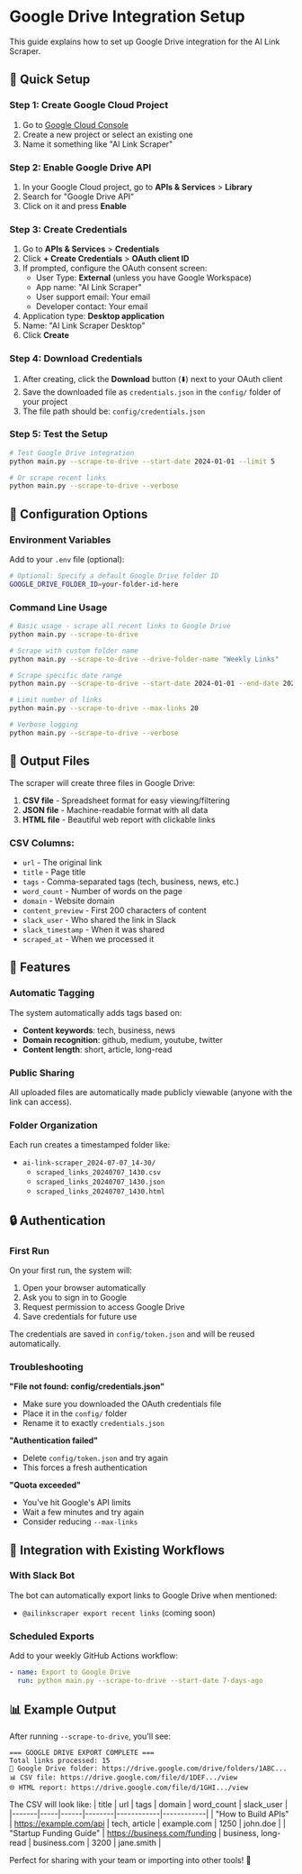 # Google Drive Integration Setup

This guide explains how to set up Google Drive integration for the AI Link Scraper.

## 🚀 Quick Setup

### Step 1: Create Google Cloud Project

1. Go to [Google Cloud Console](https://console.cloud.google.com/)
2. Create a new project or select an existing one
3. Name it something like "AI Link Scraper"

### Step 2: Enable Google Drive API

1. In your Google Cloud project, go to **APIs & Services** > **Library**
2. Search for "Google Drive API"
3. Click on it and press **Enable**

### Step 3: Create Credentials

1. Go to **APIs & Services** > **Credentials**
2. Click **+ Create Credentials** > **OAuth client ID**
3. If prompted, configure the OAuth consent screen:
   - User Type: **External** (unless you have Google Workspace)
   - App name: "AI Link Scraper"
   - User support email: Your email
   - Developer contact: Your email
4. Application type: **Desktop application**
5. Name: "AI Link Scraper Desktop"
6. Click **Create**

### Step 4: Download Credentials

1. After creating, click the **Download** button (⬇️) next to your OAuth client
2. Save the downloaded file as `credentials.json` in the `config/` folder of your project
3. The file path should be: `config/credentials.json`

### Step 5: Test the Setup

```bash
# Test Google Drive integration
python main.py --scrape-to-drive --start-date 2024-01-01 --limit 5

# Or scrape recent links
python main.py --scrape-to-drive --verbose
```

## 🔧 Configuration Options

### Environment Variables

Add to your `.env` file (optional):

```bash
# Optional: Specify a default Google Drive folder ID
GOOGLE_DRIVE_FOLDER_ID=your-folder-id-here
```

### Command Line Usage

```bash
# Basic usage - scrape all recent links to Google Drive
python main.py --scrape-to-drive

# Scrape with custom folder name
python main.py --scrape-to-drive --drive-folder-name "Weekly Links"

# Scrape specific date range
python main.py --scrape-to-drive --start-date 2024-01-01 --end-date 2024-01-31

# Limit number of links
python main.py --scrape-to-drive --max-links 20

# Verbose logging
python main.py --scrape-to-drive --verbose
```

## 📁 Output Files

The scraper will create three files in Google Drive:

1. **CSV file** - Spreadsheet format for easy viewing/filtering
2. **JSON file** - Machine-readable format with all data
3. **HTML file** - Beautiful web report with clickable links

### CSV Columns:
- `url` - The original link
- `title` - Page title
- `tags` - Comma-separated tags (tech, business, news, etc.)
- `word_count` - Number of words on the page
- `domain` - Website domain
- `content_preview` - First 200 characters of content
- `slack_user` - Who shared the link in Slack
- `slack_timestamp` - When it was shared
- `scraped_at` - When we processed it

## 🎯 Features

### Automatic Tagging

The system automatically adds tags based on:
- **Content keywords**: tech, business, news
- **Domain recognition**: github, medium, youtube, twitter
- **Content length**: short, article, long-read

### Public Sharing

All uploaded files are automatically made publicly viewable (anyone with the link can access).

### Folder Organization

Each run creates a timestamped folder like:
- `ai-link-scraper_2024-07-07_14-30/`
  - `scraped_links_20240707_1430.csv`
  - `scraped_links_20240707_1430.json` 
  - `scraped_links_20240707_1430.html`

## 🔒 Authentication

### First Run

On your first run, the system will:
1. Open your browser automatically
2. Ask you to sign in to Google
3. Request permission to access Google Drive
4. Save credentials for future use

The credentials are saved in `config/token.json` and will be reused automatically.

### Troubleshooting

**"File not found: config/credentials.json"**
- Make sure you downloaded the OAuth credentials file
- Place it in the `config/` folder
- Rename it to exactly `credentials.json`

**"Authentication failed"**
- Delete `config/token.json` and try again
- This forces a fresh authentication

**"Quota exceeded"**
- You've hit Google's API limits
- Wait a few minutes and try again
- Consider reducing `--max-links`

## 🔗 Integration with Existing Workflows



### With Slack Bot

The bot can automatically export links to Google Drive when mentioned:
- `@ailinkscraper export recent links` (coming soon)

### Scheduled Exports

Add to your weekly GitHub Actions workflow:
```yaml
- name: Export to Google Drive
  run: python main.py --scrape-to-drive --start-date 7-days-ago
```

## 📊 Example Output

After running `--scrape-to-drive`, you'll see:

```
=== GOOGLE DRIVE EXPORT COMPLETE ===
Total links processed: 15
📁 Google Drive folder: https://drive.google.com/drive/folders/1ABC...
📊 CSV file: https://drive.google.com/file/d/1DEF.../view
🌐 HTML report: https://drive.google.com/file/d/1GHI.../view
```

The CSV will look like:
| title | url | tags | domain | word_count | slack_user |
|-------|-----|------|--------|------------|------------|
| "How to Build APIs" | https://example.com/api | tech, article | example.com | 1250 | john.doe |
| "Startup Funding Guide" | https://business.com/funding | business, long-read | business.com | 3200 | jane.smith |

Perfect for sharing with your team or importing into other tools! 🎉
